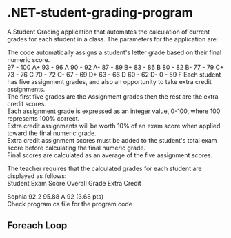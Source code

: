 # .NET-student-grading-program
A Student Grading application that automates the calculation of current grades for each student in a class. The parameters for the application are:<br>

The code automatically assigns a student's letter grade based on their final numeric score.<br>
97 - 100   A+
93 - 96    A
90 - 92    A-
87 - 89    B+
83 - 86    B
80 - 82    B-
77 - 79    C+
73 - 76    C
70 - 72    C-
67 - 69    D+
63 - 66    D
60 - 62    D-
0  - 59    F
Each student has five assignment grades, and also an opportunity to take extra credit assignments.<br>
The first five grades are the Assignment grades then the rest are the extra credit scores.<br>
Each assignment grade is expressed as an integer value, 0-100, where 100 represents 100% correct.<br>
Extra credit assignments will be worth 10% of an exam score when applied toward the final numeric grade.<br>
Extra credit assignment scores must be added to the student's total exam score before calculating the final numeric grade.<br>
Final scores are calculated as an average of the five assignment scores.<br>

The teacher requires that the calculated grades for each student are displayed as follows:
<br>
Student         Exam Score      Overall Grade   Extra Credit

Sophia          92.2            95.88   A       92 (3.68 pts)<br>
Check program.cs file for the program code

## Foreach Loop
